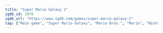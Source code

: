 ```yaml
---
title: "Super Mario Galaxy 2"
igdb_id: 1078
igdb_url: "https://www.igdb.com/games/super-mario-galaxy-2"
tag: ["Main game", "Super Mario Galaxy", "Mario Bros.", "Mario", "Nintendo", "Nintendo EAD", "Platform", "Adventure", "Single player", "Multiplayer", "Third person", "Bird view / Isometric", "Action"]
---
```

